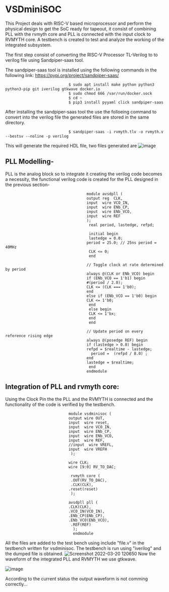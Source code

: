 # VSDminiSOC 
This Project deals with RISC-V based microprocessor and perform the physical design to get the SoC ready for tapeout, it consist of combining PLL with the rvmyth core and PLL is connected with the input clock to RVMYTH core. A testbench is created to test and analyze the working of the integrated subsystem.

The first step consist of converting the RISC-V Processor TL-Verilog to to verilog file using Sandpiper-saas tool.

The sandpiper-saas tool is installed using the following commands in the following link:
https://pypi.org/project/sandpiper-saas/
        

                                $ sudo apt install make python python3 python3-pip git iverilog gtkwave docker.io
                                $ sudo chmod 666 /var/run/docker.sock
                                $ cd ~
                                $ pip3 install pyyaml click sandpiper-saas

After installing the sandpiper-saas tool the use the folloeing command to convert into the verilog file the generated files are stored in the same directory.
                                        
                                $ sandpiper-saas -i rvmyth.tlv -o rvmyth.v --bestsv --noline -p verilog 
     
This will generate the required HDL file, two files generated are 
![image](https://user-images.githubusercontent.com/97835399/159148758-adbd68cc-41ca-4938-8b67-8bc2a8ca9c4a.png)

## PLL Modelling-  
PLL is the analog block so to integrate it creating the verilog code becomes a necessity, the functional verilog code is created for the PLL designed in the previous section- 

                        
                                        module avsdpll (
                                        output reg  CLK,
                                        input  wire VCO_IN,
                                        input  wire ENb_CP,
                                        input  wire ENb_VCO,
                                        input  wire REF
                                        );
                                         real period, lastedge, refpd;

                                         initial begin
                                         lastedge = 0.0;
                                        period = 25.0; // 25ns period = 40MHz
                                         CLK <= 0;
                                         end

                                        // Toggle clock at rate determined by period
                                        always @(CLK or ENb_VCO) begin
                                        if (ENb_VCO == 1'b1) begin
                                        #(period / 2.0);
                                        CLK <= (CLK === 1'b0);
                                        end
                                        else if (ENb_VCO == 1'b0) begin
                                        CLK <= 1'b0;
                                         end 
                                         else begin
                                         CLK <= 1'bx;
                                         end
                                         end
   
                                        // Update period on every reference rising edge
                                        always @(posedge REF) begin
                                        if (lastedge > 0.0) begin
                                        refpd = $realtime - lastedge;
                                          period =  (refpd / 8.0) ;
                                        end
                                        lastedge = $realtime;
                                         end
                                        endmodule


## Integration of PLL and rvmyth core:
Using the Clock Pin the the PLL and the RVMYTH is connected and the functionality of the code is verified by the testbench.
                                      
                                       
                                module vsdminisoc (
                                output wire OUT,
                                input  wire reset,
                                input  wire VCO_IN,
                                input  wire ENb_CP,
                                input  wire ENb_VCO,
                                input  wire REF,
                                //input  wire VREFL,
                                input  wire VREFH
                                 );

                                wire CLK;
                                wire [9:0] RV_TO_DAC;
   
                                 rvmyth core (
                                 .OUT(RV_TO_DAC),
                                 .CLK(CLK),
                                .reset(reset)
                                 );

                                avsdpll pll (
                                .CLK(CLK),
                                .VCO_IN(VCO_IN),
                                .ENb_CP(ENb_CP),
                                .ENb_VCO(ENb_VCO),
                                 .REF(REF)
                                  );  
                                  endmodule

All the files are added to the test bench using include "file.v" in the testbench written for vsdminisoc. The testbench is run using "iverilog" and the dumped file is obtained.
![Screenshot 2022-03-20 120650](https://user-images.githubusercontent.com/97835399/159152280-9975d939-acf3-4534-8d5a-cbfedfccb0ee.png)
Now the waveform of the integrated PLL and RVMYTH we use gtkwave.

![image](https://user-images.githubusercontent.com/97835399/159152406-bc081145-8298-4939-b1c1-eeedb12b34a9.png)

According to the current status the output waveform is not comming correctly...
















   

